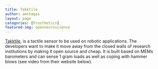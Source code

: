 ```yaml
---
title: Takktile
author: amchagas
layout: page
categories: [Prosthetics]
featured-img: openneuroscience
---
```

[Takktile](http://www.takktile.com/), is a tactile sensor to be used on robotic applications. The developers want to make it move away from the closed walls of research institutions by making it open source and cheap. It is built based on MEMs barometers and can sense 1 gram loads as well as coping with hammer blows (see video from their website below).

<span class="embed-youtube" style="text-align:center; display: block;"></span>
